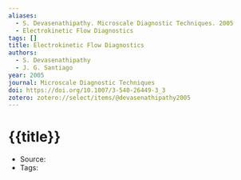 ```yaml
---
aliases:
  - S. Devasenathipathy. Microscale Diagnostic Techniques. 2005
  - Electrokinetic Flow Diagnostics
tags: []
title: Electrokinetic Flow Diagnostics
authors:
  - S. Devasenathipathy
  - J. G. Santiago
year: 2005
journal: Microscale Diagnostic Techniques
doi: https://doi.org/10.1007/3-540-26449-3_3
zotero: zotero://select/items/@devasenathipathy2005
---
```

<!-- START_TEMPLATE -->
# {{title}}

- Source:
- Tags: 
<!-- END_TEMPLATE -->